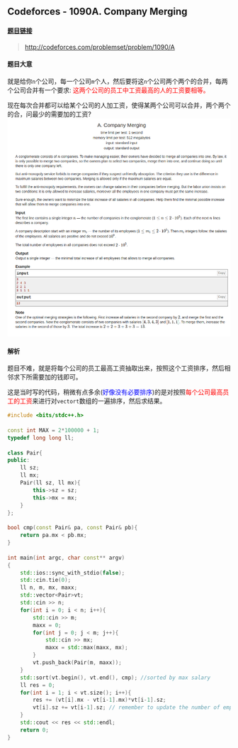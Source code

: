 ## Codeforces - 1090A. Company Merging

#### [题目链接](http://codeforces.com/problemset/problem/1090/A)

> http://codeforces.com/problemset/problem/1090/A

#### 题目大意
就是给你`n`个公司，每一个公司`m`个人，然后要将这`n`个公司两个两个的合并，每两个公司合并有一个要求: <font color = red>这两个公司的员工中工资最高的人的工资要相等。</font>

现在每次合并都可以给某个公司的人加工资，使得某两个公司可以合并，两个两个的合，问最少的需要加的工资?
![在这里插入图片描述](images/1090A_t.png)
#### 解析
题目不难，就是将每个公司的员工最高工资抽取出来，按照这个工资排序，然后相邻求下所需要加的钱即可。

这是当时写的代码，稍微有点多余(<font color =  blue>好像没有必要排序</font>)的是对按照<font  color = red>每个公司最高员工的工资</font>来进行对`vectort`数组的一遍排序，然后求结果。
```cpp
#include <bits/stdc++.h>

const int MAX = 2*100000 + 1;
typedef long long ll;

class Pair{
public:
    ll sz;
    ll mx;
    Pair(ll sz, ll mx){ 
        this->sz = sz;
        this->mx = mx;
    }
};

bool cmp(const Pair& pa, const Pair& pb){ 
    return pa.mx < pb.mx;
}

int main(int argc, char const** argv)
{ 
    std::ios::sync_with_stdio(false);
    std::cin.tie(0);
    ll n, m, mx, maxx;
    std::vector<Pair>vt;
    std::cin >> n; 
    for(int i = 0; i < n; i++){ 
        std::cin >> m;
        maxx = 0;
        for(int j = 0; j < m; j++){ 
            std::cin >> mx;
            maxx = std::max(maxx, mx);
        }
        vt.push_back(Pair(m, maxx));
    }
    std::sort(vt.begin(), vt.end(), cmp); //sorted by max salary
    ll res = 0;
    for(int i = 1; i < vt.size(); i++){ 
        res += (vt[i].mx - vt[i-1].mx)*vt[i-1].sz;
        vt[i].sz += vt[i-1].sz; // remember to update the number of employee
    }
    std::cout << res << std::endl;
    return 0;
}

```